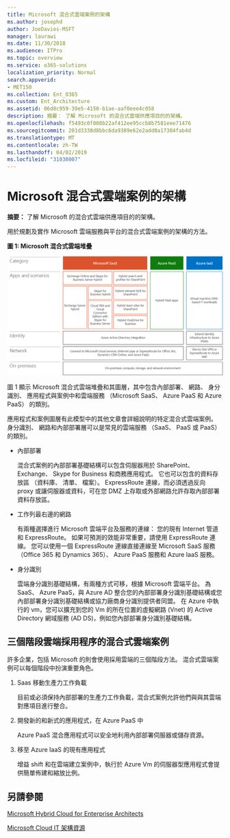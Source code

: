 ```yaml
---
title: Microsoft 混合式雲端案例的架構
ms.author: josephd
author: JoeDavies-MSFT
manager: laurawi
ms.date: 11/30/2018
ms.audience: ITPro
ms.topic: overview
ms.service: o365-solutions
localization_priority: Normal
search.appverid:
- MET150
ms.collection: Ent_O365
ms.custom: Ent_Architecture
ms.assetid: 06d8c959-39e5-4150-b1ae-aaf0eee4c058
description: 摘要： 了解 Microsoft 的混合式雲端供應項目的的架構。
ms.openlocfilehash: f5493c0f008b22af412ee95ccb8b7581eee71476
ms.sourcegitcommit: 201d3338d8bbc6da9389e62e2add8a17384fab4d
ms.translationtype: MT
ms.contentlocale: zh-TW
ms.lasthandoff: 04/02/2019
ms.locfileid: "31038007"
---
```

# <a name="architecture-of-microsoft-hybrid-cloud-scenarios"></a>Microsoft 混合式雲端案例的架構

 **摘要：** 了解 Microsoft 的混合式雲端供應項目的的架構。
  
用於規劃及實作 Microsoft 雲端服務與平台的混合式雲端案例的架構的方法。
  
**圖 1: Microsoft 混合式雲端堆疊**

![Microsoft 混合式雲端堆疊](media/Hybrid-Poster/Hybrid-Cloud-Stack.png)
  
圖 1 顯示 Microsoft 混合式雲端堆疊和其圖層，其中包含內部部署、 網路、 身分識別、 應用程式與案例中和雲端服務 （Microsoft SaaS、 Azure PaaS 和 Azure PaaS） 的類別。
  
應用程式和案例圖層有此模型中的其他文章會詳細說明的特定混合式雲端案例。 身分識別、 網路和內部部署層可以是常見的雲端服務 （SaaS、 PaaS 或 PaaS） 的類別。
  
- 內部部署
    
    混合式案例的內部部署基礎結構可以包含伺服器用於 SharePoint、 Exchange、 Skype for Business 和商務應用程式。 它也可以包含的資料存放區 （資料庫、 清單、 檔案）。 ExpressRoute 連線，而必須透過反向 proxy 或讓伺服器或資料，可在您 DMZ 上存取或外部網路允許存取內部部署資料存放區。
    
- 工作列最右邊的網路
    
    有兩種選擇進行 Microsoft 雲端平台及服務的連線： 您的現有 Internet 管道和 ExpressRoute。 如果可預測的效能非常重要，請使用 ExpressRoute 連線。 您可以使用一個 ExpressRoute 連線直接連線至 Microsoft SaaS 服務 （Office 365 和 Dynamics 365）、 Azure PaaS 服務和 Azure IaaS 服務。
    
- 身分識別
    
    雲端身分識別基礎結構，有兩種方式可移，根據 Microsoft 雲端平台。 為 SaaS、 Azure PaaS，與 Azure AD 整合您的內部部署身分識別基礎結構或您內部部署身分識別基礎結構或協力廠商身分識別提供者同盟。 在 Azure 中執行的 vm，您可以擴充到您的 Vm 的所在位置的虛擬網路 (Vnet) 的 Active Directory 網域服務 (AD DS)，例如您內部部署身分識別基礎結構。
    
## <a name="hybrid-cloud-scenarios-for-the-three-phase-cloud-adoption-process"></a>三個階段雲端採用程序的混合式雲端案例

許多企業，包括 Microsoft 的則會使用採用雲端的三個階段方法。 混合式雲端案例可以每個階段中扮演重要角色。
  
1. Saas 移動生產力工作負載
    
    目前或必須保持內部部署的生產力工作負載，混合式案例允許他們與與其雲端對應項目進行整合。
    
2. 開發新的和新式的應用程式，在 Azure PaaS 中
    
    Azure PaaS 混合應用程式可以安全地利用內部部署伺服器或儲存資源。
    
3. 移至 Azure IaaS 的現有應用程式
    
    增益 shift 和在雲端建立案例中，執行於 Azure Vm 的伺服器型應用程式會提供簡單佈建和縮放比例。
    
## <a name="see-also"></a>另請參閱

[Microsoft Hybrid Cloud for Enterprise Architects](microsoft-hybrid-cloud-for-enterprise-architects.md)
  
[Microsoft Cloud IT 架構資源](microsoft-cloud-it-architecture-resources.md)

